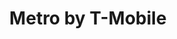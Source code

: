 ---
title: "Metro by T-Mobile"
url: /spartanburg/metro-by-t-mobile-john-b-white-sr-boulevard/
shop: Handy
---